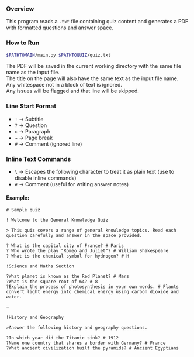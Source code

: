 ### Overview
This program reads a `.txt` file containing quiz content and generates a PDF with formatted questions and answer space.

### How to Run
```bash
$PATHTOMAIN/main.py $PATHTOQUIZ/quiz.txt
```

The PDF will be saved in the current working directory with the same file name as the input file.  
The title on the page will also have the same text as the input file name.  
Any whitespace not in a block of text is ignored.  
Any issues will be flagged and that line will be skipped.  

### Line Start Format
- `!` → Subtitle  
- `?` → Question  
- `>` → Paragraph  
- `~` → Page break  
- `#` → Comment (ignored line)  

### Inline Text Commands
- `\` → Escapes the following character to treat it as plain text (use to disable inline commands)  
- `#` → Comment (useful for writing answer notes)  

#### Example:
```
# Sample quiz

! Welcome to the General Knowledge Quiz

> This quiz covers a range of general knowledge topics. Read each question carefully and answer in the space provided.

? What is the capital city of France? # Paris
? Who wrote the play "Romeo and Juliet"? # William Shakespeare
? What is the chemical symbol for hydrogen? # H

!Science and Maths Section

?What planet is known as the Red Planet? # Mars
?What is the square root of 64? # 8
?Explain the process of photosynthesis in your own words. # Plants convert light energy into chemical energy using carbon dioxide and water.

~

!History and Geography

>Answer the following history and geography questions.

?In which year did the Titanic sink? # 1912
?Name one country that shares a border with Germany? # France
?What ancient civilization built the pyramids? # Ancient Egyptians
```